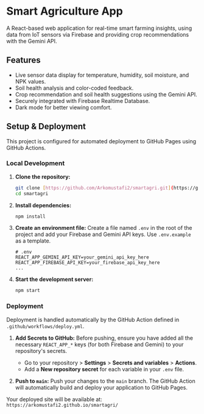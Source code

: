 # Smart Agriculture App

A React-based web application for real-time smart farming insights, using data from IoT sensors via Firebase and providing crop recommendations with the Gemini API.

## Features

- Live sensor data display for temperature, humidity, soil moisture, and NPK values.
- Soil health analysis and color-coded feedback.
- Crop recommendation and soil health suggestions using the Gemini API.
- Securely integrated with Firebase Realtime Database.
- Dark mode for better viewing comfort.

## Setup & Deployment

This project is configured for automated deployment to GitHub Pages using GitHub Actions.

### Local Development

1.  **Clone the repository:**
    ```bash
    git clone [https://github.com/Arkomustafi2/smartagri.git](https://github.com/Arkomustafi2/smartagri.git)
    cd smartagri
    ```

2.  **Install dependencies:**
    ```bash
    npm install
    ```

3.  **Create an environment file:** Create a file named `.env` in the root of the project and add your Firebase and Gemini API keys. Use `.env.example` as a template.
    ```
    # .env
    REACT_APP_GEMINI_API_KEY=your_gemini_api_key_here
    REACT_APP_FIREBASE_API_KEY=your_firebase_api_key_here
    ...
    ```

4.  **Start the development server:**
    ```bash
    npm start
    ```

### Deployment

Deployment is handled automatically by the GitHub Action defined in `.github/workflows/deploy.yml`.

1.  **Add Secrets to GitHub:** Before pushing, ensure you have added all the necessary `REACT_APP_*` keys (for both Firebase and Gemini) to your repository's secrets.
    - Go to your repository > **Settings** > **Secrets and variables** > **Actions**.
    - Add a **New repository secret** for each variable in your `.env` file.

2.  **Push to `main`:** Push your changes to the `main` branch. The GitHub Action will automatically build and deploy your application to GitHub Pages.

Your deployed site will be available at: `https://arkomustafi2.github.io/smartagri/`
